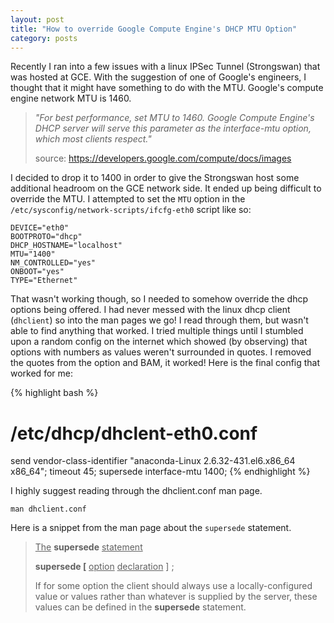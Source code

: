 ```yaml
---
layout: post
title: "How to override Google Compute Engine's DHCP MTU Option"
category: posts
---
```


Recently I ran into a few issues with a linux IPSec Tunnel (Strongswan) that was
hosted at GCE. With the suggestion of one of Google's engineers, I thought that
it might have something to do with the MTU.  Google's compute engine network MTU
is 1460.

> *"For best performance, set MTU to 1460. Google Compute Engine's DHCP server will serve this parameter as the interface-mtu option, which most clients respect."*
>
> source: https://developers.google.com/compute/docs/images

I decided to drop it to 1400 in order to give the Strongswan host some
additional headroom on the GCE network side.  It ended up being difficult to
override the MTU. I attempted to set the `MTU` option in the
`/etc/sysconfig/network-scripts/ifcfg-eth0` script like so:

```
DEVICE="eth0"
BOOTPROTO="dhcp"
DHCP_HOSTNAME="localhost"
MTU="1400"
NM_CONTROLLED="yes"
ONBOOT="yes"
TYPE="Ethernet"
```

That wasn't working though, so I needed to somehow override the dhcp options
being offered. I had never messed with the linux dhcp client (`dhclient`) so
into the man pages we go! I read through them, but wasn't able to find anything
that worked. I tried multiple things until I stumbled upon a random config on
the internet which showed (by observing) that options with numbers as values
weren't surrounded in quotes.  I removed the quotes from the option and BAM, it
worked! Here is the final config that worked for me:

{% highlight bash %}
# /etc/dhcp/dhclent-eth0.conf
send vendor-class-identifier "anaconda-Linux 2.6.32-431.el6.x86_64 x86_64";
timeout 45;
supersede interface-mtu 1400;
{% endhighlight %}


I highly suggest reading through the dhclient.conf man page.

`man dhclient.conf`

Here is a snippet from the man page about the `supersede` statement.

> <u>The</u> **supersede** <u>statement</u>
>
> **supersede [** <u>option</u> <u>declaration</u> ] ;
>
> If  for  some  option the client should always use a locally-configured value or values rather than whatever is supplied by the
> server, these values can be defined in the **supersede** statement.

